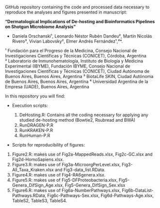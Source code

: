 GitHub repository containing the code and processed data necessary to reproduce the analyses and figures presented in manuscript: 

**“Dermatological Implications of De-hosting and Bioinformatics Pipelines on Shotgun Microbiome Analysis”** 

- Daniela Orschanski¹, Leonardo Néstor Rubén Dandeu², Martín Nicolás Rivero³, Vivian Labovsky², Elmer Andrés Fernández¹,⁴*.


¹ Fundación para el Progreso de la Medicina, Consejo Nacional de Investigaciones Científicas y Técnicas (CONICET), Córdoba, Argentina  
² Laboratorio de Inmunohematología, Instituto de Biología y Medicina Experimental (IBYME), Fundación IBYME, Consejo Nacional de Investigaciones Científicas y Técnicas (CONICET), Ciudad Autónoma de Buenos Aires, Buenos Aires, Argentina
³ BiotaLife SKIN, Ciudad Autónoma de Buenos Aires, Buenos Aires, Argentina
⁴ Universidad Argentina de la Empresa (UADE), Buenos Aires, Argentina


In this repository you will find:

- Execution scripts:
  1. DeHosting.R: Contains all the coding necessary for applying any studied de-hosting method (Bowtie2, Rsubread and BWA)
  2. RunDRAGEN-P.R
  3. RunKRAKEN-P.R
  4. RunHuman-P.R
 
- Scripts for reproducibility of figures:
1. Figure2.R: makes use of Fig2a-MappedReads.xlsx, Fig2c-GC.xlsx and Fig2d-HomoSapiens.xlsx.
2. Figure3.R: makes use of Fig3a-MicroorgPerLevel.xlsx, Fig3-All_Taxa_Kraken.xlsx and Fig3-data_list.RData.
3. Figure4.R: makes use of Fig4-RA6genera.xlsx.
4. Figure5.R: makes use of Fig5-DFProteobacteria.xlsx, Fig5-Genera_DifSign_Age.xlsx, Fig5-Genera_DifSign_Sex.xlsx 
5. Figure6.R: makes use of Fig6a-NumberPathways.xlsx, Fig6b-DataList-Pathways.RData, Fig6c-Pathways-Sex.xlsx, Fig6d-Pathways-Age.xlsx, TableS2, TableS3, TableS4.
